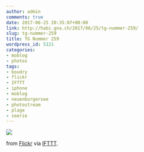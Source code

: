 ```yaml
---
author: admin
comments: true
date: 2017-06-25 20:35:07+00:00
link: http://habi.gna.ch/2017/06/25/tg-nummer-259/
slug: tg-nummer-259
title: TG Nummer 259
wordpress_id: 5121
categories:
- moblog
- photos
tags:
- boudry
- flickr
- IFTTT
- iphone
- moblog
- neuenburgersee
- photostream
- plage
- seerie
---
```


![](http://ift.tt/2sbdDyg)  

  

from [Flickr](http://flic.kr/p/VT244L) via [IFTTT](http://ift.tt/1c4nCfM).
